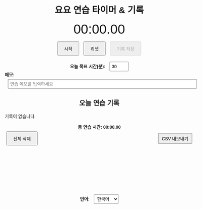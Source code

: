 <!DOCTYPE html>
<html lang="ko">
<head>
<meta charset="UTF-8" />
<meta name="viewport" content="width=device-width, initial-scale=1" />
<title>요요 연습 타이머 & 기록</title>
<style>
  body {
    font-family: Arial, sans-serif;
    max-width: 600px;
    margin: 20px auto;
    padding: 10px;
  }
  h1, h2 {
    text-align: center;
  }
  #timer {
    font-size: 3em;
    text-align: center;
    margin: 10px 0;
  }
  button {
    margin: 5px;
    padding: 10px 20px;
    font-size: 1em;
  }
  input[type="number"], input[type="text"], select {
    padding: 5px;
    font-size: 1em;
    margin-left: 10px;
  }
  label {
    font-weight: bold;
  }
  #records {
    margin-top: 20px;
  }
  #records ul {
    list-style-type: none;
    padding: 0;
  }
  #records li {
    margin-bottom: 6px;
    display: flex;
    justify-content: space-between;
    align-items: center;
  }
  #records button.deleteBtn {
    margin-left: 10px;
    padding: 3px 7px;
    font-size: 0.8em;
    color: white;
    background-color: #d33;
    border: none;
    border-radius: 3px;
    cursor: pointer;
  }
  #totalTime {
    font-weight: bold;
    margin-top: 10px;
    text-align: center;
  }
  #chartContainer {
    position: relative;
    width: 100%;
    max-width: 600px;
    height: 100px;  /* 작게 조절 */
    margin-top: 30px;
  }
  canvas {
    width: 100% !important;
    height: 100px !important;  /* 차트 높이 고정 */
  }
  #memo {
    width: 100%;
    margin-top: 5px;
    font-size: 1em;
  }
  #goalInput {
    width: 60px;
  }
  #langSelect {
    margin-left: 10px;
  }
  #exportBtn {
    float: right;
    margin-top: 10px;
    padding: 5px 10px;
  }
</style>
</head>
<body>

<h1 id="title">요요 연습 타이머 & 기록</h1>

<div id="timer">00:00.00</div>

<div style="text-align:center;">
  <button id="startStopBtn">시작</button>
  <button id="resetBtn">리셋</button>
  <button id="saveBtn" disabled>기록 저장</button>
</div>

<div style="margin-top:15px; text-align:center;">
  <label for="goalInput" id="goalLabel">오늘 목표 시간(분):</label>
  <input type="number" id="goalInput" min="1" max="600" value="30" />
</div>

<div>
  <label for="memo" id="memoLabel">메모:</label><br />
  <input type="text" id="memo" placeholder="연습 메모를 입력하세요" />
</div>

<div id="records">
  <h2 id="recordsTitle">오늘 연습 기록</h2>
  <ul id="recordList">
    <li>기록이 없습니다.</li>
  </ul>
  <div id="totalTime">총 연습 시간: 00:00.00</div>
  <button id="deleteAllBtn">전체 삭제</button>
  <button id="exportBtn">CSV 내보내기</button>
</div>

<div id="chartContainer">
  <canvas id="chart" height="100"></canvas>
</div>

<div style="margin-top: 20px; text-align:center;">
  <label for="langSelect">언어:</label>
  <select id="langSelect">
    <option value="ko" selected>한국어</option>
    <option value="en">English</option>
  </select>
</div>

<script src="https://cdn.jsdelivr.net/npm/chart.js"></script>
<script>
(() => {
  const texts = {
    ko: {
      title: '요요 연습 타이머 & 기록',
      start: '시작',
      stop: '멈춤',
      reset: '리셋',
      save: '기록 저장',
      delete: '삭제',
      deleteAllConfirm: '오늘 기록을 모두 삭제하시겠습니까?',
      noRecords: '기록이 없습니다.',
      totalTime: '총 연습 시간: ',
      goalLabel: '오늘 목표 시간(분):',
      memoLabel: '메모:',
      recordsTitle: '오늘 연습 기록',
      export: 'CSV 내보내기',
      alertGoalReached: '목표 시간을 달성했습니다! 수고했어요!'
    },
    en: {
      title: 'Yo-Yo Practice Timer & Records',
      start: 'Start',
      stop: 'Stop',
      reset: 'Reset',
      save: 'Save Record',
      delete: 'Delete',
      deleteAllConfirm: 'Delete all records for today?',
      noRecords: 'No records.',
      totalTime: 'Total Practice Time: ',
      goalLabel: 'Today\'s Goal (min):',
      memoLabel: 'Memo:',
      recordsTitle: 'Today\'s Practice Records',
      export: 'Export CSV',
      alertGoalReached: 'Goal time reached! Good job!'
    }
  };

  let currentLang = 'ko';

  const timerDisplay = document.getElementById('timer');
  const startStopBtn = document.getElementById('startStopBtn');
  const resetBtn = document.getElementById('resetBtn');
  const saveBtn = document.getElementById('saveBtn');
  const recordList = document.getElementById('recordList');
  const totalTimeDisplay = document.getElementById('totalTime');
  const deleteAllBtn = document.getElementById('deleteAllBtn');
  const goalInput = document.getElementById('goalInput');
  const memoInput = document.getElementById('memo');
  const titleEl = document.getElementById('title');
  const goalLabel = document.getElementById('goalLabel');
  const memoLabel = document.getElementById('memoLabel');
  const recordsTitle = document.getElementById('recordsTitle');
  const exportBtn = document.getElementById('exportBtn');
  const langSelect = document.getElementById('langSelect');

  let startTime = 0;
  let elapsedTime = 0;
  let timerInterval = null;
  let running = false;
  let goalReached = false;

  // 시간 문자열 변환 mm:ss.SS
  function timeToString(timeMs) {
    const ms = Math.floor((timeMs % 1000) / 10);
    const sec = Math.floor((timeMs / 1000) % 60);
    const min = Math.floor(timeMs / (1000 * 60));
    return (
      (min < 10 ? '0' + min : min) + ':' +
      (sec < 10 ? '0' + sec : sec) + '.' +
      (ms < 10 ? '0' + ms : ms)
    );
  }

  // 오늘 날짜 문자열 yyyy-mm-dd
  function getTodayDateStr() {
    const d = new Date();
    return d.toISOString().slice(0, 10);
  }

  // 로컬스토리지에서 기록 불러오기
  function getRecords() {
    const str = localStorage.getItem('yoyoRecords');
    return str ? JSON.parse(str) : [];
  }

  // 기록 저장
  function saveRecords(records) {
    localStorage.setItem('yoyoRecords', JSON.stringify(records));
  }

  // 타이머 시작
  function startTimer() {
    startTime = Date.now() - elapsedTime;
    timerInterval = setInterval(() => {
      elapsedTime = Date.now() - startTime;
      timerDisplay.textContent = timeToString(elapsedTime);
      checkGoal();
    }, 10);
    running = true;
    startStopBtn.textContent = texts[currentLang].stop;
    saveBtn.disabled = true;
    goalReached = false;
  }

  // 타이머 멈춤
  function stopTimer() {
    clearInterval(timerInterval);
    running = false;
    startStopBtn.textContent = texts[currentLang].start;
    saveBtn.disabled = elapsedTime === 0;
  }

  // 타이머 리셋
  function resetTimer() {
    clearInterval(timerInterval);
    elapsedTime = 0;
    timerDisplay.textContent = '00:00.00';
    running = false;
    startStopBtn.textContent = texts[currentLang].start;
    saveBtn.disabled = true;
    goalReached = false;
  }

  // 기록 저장 (현재 시간 + 메모)
  function saveRecord(timeMs, memo) {
    if (timeMs === 0) return;
    const today = getTodayDateStr();
    const records = getRecords();
    records.push({ time: timeMs, date: today, memo: memo || '' });
    saveRecords(records);
    renderRecords();
  }

  // 기록 삭제 (인덱스)
  function deleteRecord(index) {
    const today = getTodayDateStr();
    let records = getRecords();
    let todayRecords = records.filter(r => r.date === today);
    todayRecords.splice(index, 1);
    const otherRecords = records.filter(r => r.date !== today);
    const newRecords = otherRecords.concat(todayRecords);
    saveRecords(newRecords);
    renderRecords();
  }

  // 오늘 기록 전체 삭제
  function deleteAllRecords() {
    if (!confirm(texts[currentLang].deleteAllConfirm)) return;
    let records = getRecords();
    const today = getTodayDateStr();
    records = records.filter(r => r.date !== today);
    saveRecords(records);
    renderRecords();
  }

  // 기록 렌더링
  function renderRecords() {
    const today = getTodayDateStr();
    const records = getRecords();
    const todayRecords = records.filter(r => r.date === today);

    recordList.innerHTML = '';

    if (todayRecords.length === 0) {
      recordList.innerHTML = `<li>${texts[currentLang].noRecords}</li>`;
      totalTimeDisplay.textContent = texts[currentLang].totalTime + '00:00.00';
      updateChart([]);
      return;
    }

    todayRecords.forEach((record, idx) => {
      const li = document.createElement('li');
      const memoText = record.memo ? ` - ${record.memo}` : '';
      li.textContent = `${idx + 1}. ${timeToString(record.time)}${memoText}`;

      const delBtn = document.createElement('button');
      delBtn.textContent = texts[currentLang].delete;
      delBtn.className = 'deleteBtn';
      delBtn.onclick = () => deleteRecord(idx);

      li.appendChild(delBtn);
      recordList.appendChild(li);
    });

    const totalMs = todayRecords.reduce((sum, r) => sum + r.time, 0);
    totalTimeDisplay.textContent = texts[currentLang].totalTime + timeToString(totalMs);
    updateChart(todayRecords);
  }

  // 목표 시간 도달 알림 체크
  function checkGoal() {
    const goalMin = parseInt(goalInput.value);
    if (isNaN(goalMin) || goalMin < 1) {
      return;
    }
    const goalMs = goalMin * 60 * 1000;
    const todayRecords = getRecords().filter(r => r.date === getTodayDateStr());
    const totalTime = todayRecords.reduce((sum, r) => sum + r.time, 0) + elapsedTime;

    if (!goalReached && totalTime >= goalMs) {
      goalReached = true;
      alert(texts[currentLang].alertGoalReached);
    }
  }

  // CSV 내보내기
  function exportCSV() {
    const records = getRecords();
    if(records.length === 0){
      alert(texts[currentLang].noRecords);
      return;
    }
    let csv = '날짜,시간(ms),시간(분:초.밀리초),메모\n';
    records.forEach(r => {
      const line = `"${r.date}",${r.time},"${timeToString(r.time)}","${r.memo.replace(/"/g, '""')}"`;
      csv += line + '\n';
    });
    const blob = new Blob([csv], { type: 'text/csv;charset=utf-8;' });
    const url = URL.createObjectURL(blob);

    const a = document.createElement('a');
    a.href = url;
    a.download = 'yoyo_practice_records.csv';
    a.click();
    URL.revokeObjectURL(url);
  }

  // 차트 그리기
  const ctx = document.getElementById('chart').getContext('2d');
  let chartInstance = null;
  function updateChart(todayRecords) {
    const labels = todayRecords.map((_, i) => (i+1).toString());
    const data = todayRecords.map(r => r.time / 1000);

    if(chartInstance) {
      chartInstance.data.labels = labels;
      chartInstance.data.datasets[0].data = data;
      chartInstance.update();
    } else {
      chartInstance = new Chart(ctx, {
        type: 'bar',
        data: {
          labels: labels,
          datasets: [{
            label: currentLang === 'ko' ? '세션별 연습 시간(초)' : 'Practice Time per Session (sec)',
            data: data,
            backgroundColor: 'rgba(25, 118, 210, 0.7)',
            borderColor: 'rgba(25, 118, 210, 1)',
            borderWidth: 1
          }]
        },
        options: {
          scales: {
            y: {
              beginAtZero: true,
              title: {
                display: true,
                text: currentLang === 'ko' ? '시간(초)' : 'Time (sec)'
              }
            },
            x: {
              title: {
                display: true,
                text: currentLang === 'ko' ? '세션 번호' : 'Session Number'
              }
            }
          },
          plugins: {
            legend: {
              display: true
            },
            tooltip: {
              enabled: true
            }
          },
          responsive: true,
          maintainAspectRatio: false
        }
      });
    }
  }

  // 이벤트 핸들러 연결
  startStopBtn.addEventListener('click', () => {
    if (!running) {
      startTimer();
    } else {
      stopTimer();
    }
  });

  resetBtn.addEventListener('click', () => {
    resetTimer();
  });

  saveBtn.addEventListener('click', () => {
    saveRecord(elapsedTime, memoInput.value.trim());
    resetTimer();
    memoInput.value = '';
  });

  deleteAllBtn.addEventListener('click', deleteAllRecords);

  exportBtn.addEventListener('click', exportCSV);

  langSelect.addEventListener('change', () => {
    currentLang = langSelect.value;
    updateLanguage();
  });

  function updateLanguage() {
    titleEl.textContent = texts[currentLang].title;
    startStopBtn.textContent = running ? texts[currentLang].stop : texts[currentLang].start;
    resetBtn.textContent = texts[currentLang].reset;
    saveBtn.textContent = texts[currentLang].save;
    deleteAllBtn.textContent = currentLang === 'ko' ? '전체 삭제' : 'Delete All';
    goalLabel.textContent = texts[currentLang].goalLabel;
    memoLabel.textContent = texts[currentLang].memoLabel;
    recordsTitle.textContent = texts[currentLang].recordsTitle;
    exportBtn.textContent = texts[currentLang].export;
    renderRecords();
    updateChart(getRecords().filter(r => r.date === getTodayDateStr()));
  }

  // 초기화
  renderRecords();
  updateLanguage();

})();
</script>

</body>
</html>
